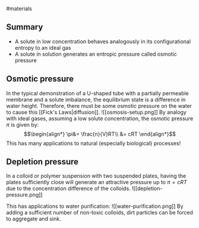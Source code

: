 #materials
## Summary
- A solute in low concentration behaves analogously in its configurational entropy to an ideal gas
- A solute in solution generates an entropic pressure called osmotic pressure
## Osmotic pressure
In the typical demonstration of a U-shaped tube with a partially permeable membrane and a solute imbalance, the equilibrium state is a difference in water height. Therefore, there must be some osmotic pressure on the water to cause this [[Fick's Laws|diffusion]].
![[osmosis-setup.png]]
By analogy with ideal gases, assuming a low solute concentration, the osmotic pressure $\pi$ is given by:$$\begin{align*}
\pi&= \frac{n}{V}RT\\
&= cRT
\end{align*}$$
This has many applications to natural (especially biological) processes!
## Depletion pressure
In a colloid or polymer suspension with two suspended plates, having the plates sufficiently close will generate an attractive pressure up to $\pi=cRT$ due to the concentration difference of the colloids.
![[depletion-pressure.png]]

This has applications to water purification:
![[water-purification.png]]
By adding a sufficient number of non-toxic colloids, dirt particles can be forced to aggregate and sink.